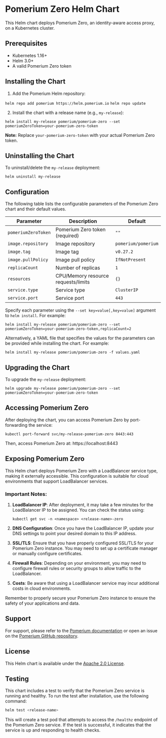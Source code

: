 # Pomerium Zero Helm Chart

This Helm chart deploys Pomerium Zero, an identity-aware access proxy, on a Kubernetes cluster.

## Prerequisites

- Kubernetes 1.16+
- Helm 3.0+
- A valid Pomerium Zero token

## Installing the Chart

1. Add the Pomerium Helm repository:

`helm repo add pomerium https://helm.pomerium.io`
`helm repo update`

2. Install the chart with a release name (e.g., `my-release`):

`helm install my-release pomerium/pomerium-zero --set pomeriumZeroToken=your-pomerium-zero-token`

**Note:** Replace `your-pomerium-zero-token` with your actual Pomerium Zero token.

## Uninstalling the Chart

To uninstall/delete the `my-release` deployment:

`helm uninstall my-release`

## Configuration

The following table lists the configurable parameters of the Pomerium Zero chart and their default values.

| Parameter | Description | Default |
|-----------|-------------|---------|
| `pomeriumZeroToken` | Pomerium Zero token (required) | `""` |
| `image.repository` | Image repository | `pomerium/pomerium` |
| `image.tag` | Image tag | `v0.27.2` |
| `image.pullPolicy` | Image pull policy | `IfNotPresent` |
| `replicaCount` | Number of replicas | `1` |
| `resources` | CPU/Memory resource requests/limits | `{}` |
| `service.type` | Service type | `ClusterIP` |
| `service.port` | Service port | `443` |

Specify each parameter using the `--set key=value[,key=value]` argument to `helm install`. For example:

`helm install my-release pomerium/pomerium-zero --set pomeriumZeroToken=your-pomerium-zero-token,replicaCount=2`

Alternatively, a YAML file that specifies the values for the parameters can be provided while installing the chart. For example:

`helm install my-release pomerium/pomerium-zero -f values.yaml`

## Upgrading the Chart

To upgrade the `my-release` deployment:

`helm upgrade my-release pomerium/pomerium-zero --set pomeriumZeroToken=your-pomerium-zero-token`

## Accessing Pomerium Zero

After deploying the chart, you can access Pomerium Zero by port-forwarding the service:

`kubectl port-forward svc/my-release-pomerium-zero 8443:443`

Then, access Pomerium Zero at: https://localhost:8443

## Exposing Pomerium Zero

This Helm chart deploys Pomerium Zero with a LoadBalancer service type, making it externally accessible. This configuration is suitable for cloud environments that support LoadBalancer services.

### Important Notes:

1. **LoadBalancer IP**: After deployment, it may take a few minutes for the LoadBalancer IP to be assigned. You can check the status using:
   ```
   kubectl get svc -n <namespace> <release-name>-zero
   ```

2. **DNS Configuration**: Once you have the LoadBalancer IP, update your DNS settings to point your desired domain to this IP address.

3. **SSL/TLS**: Ensure that you have properly configured SSL/TLS for your Pomerium Zero instance. You may need to set up a certificate manager or manually configure certificates.

4. **Firewall Rules**: Depending on your environment, you may need to configure firewall rules or security groups to allow traffic to the LoadBalancer.

5. **Costs**: Be aware that using a LoadBalancer service may incur additional costs in cloud environments.

Remember to properly secure your Pomerium Zero instance to ensure the safety of your applications and data.

## Support

For support, please refer to the [Pomerium documentation](https://www.pomerium.com/docs/) or open an issue on the [Pomerium GitHub repository](https://github.com/pomerium/pomerium).

## License

This Helm chart is available under the [Apache 2.0 License](https://www.apache.org/licenses/LICENSE-2.0).

## Testing

This chart includes a test to verify that the Pomerium Zero service is running and healthy. To run the test after installation, use the following command:

```bash
helm test <release-name>
```

This will create a test pod that attempts to access the `/healthz` endpoint of the Pomerium Zero service. If the test is successful, it indicates that the service is up and responding to health checks.
